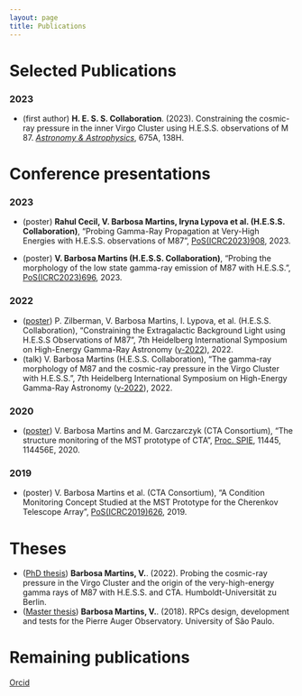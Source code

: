 ```yaml
---
layout: page
title: Publications
---
```

# Selected Publications

### 2023

- (first author) **H. E. S. S. Collaboration**. (2023). Constraining the cosmic-ray pressure in the inner Virgo Cluster using H.E.S.S. observations of M 87. [*Astronomy & Astrophysics*](https://ui.adsabs.harvard.edu/abs/2023A%26A...675A.138H/abstract), 675A, 138H.

# Conference presentations

### 2023
- (poster)  **Rahul Cecil, V. Barbosa Martins, Iryna Lypova et al. (H.E.S.S. Collaboration)**, “Probing Gamma-Ray Propagation at Very-High Energies with H.E.S.S. observations of M87”, [PoS(ICRC2023)908](https://pos.sissa.it/444/908/pdf), 2023.

- (poster) **V. Barbosa Martins (H.E.S.S. Collaboration)**, “Probing the morphology of the low state gamma-ray emission of M87 with H.E.S.S.”, [PoS(ICRC2023)696](https://pos.sissa.it/444/696/pdf), 2023.

### 2022
- ([poster](https://indico.icc.ub.edu/event/46/contributions/1337/attachments/357/674/ID404-PerriZilberman-M87_EBL.pdf)) P. Zilberman, V. Barbosa Martins, I. Lypova, et al. (H.E.S.S. Collaboration), “Constraining the Extragalactic Background Light using H.E.S.S Observations of M87”, 7th Heidelberg International Symposium on High-Energy Gamma-Ray Astronomy ([γ-2022](https://indico.icc.ub.edu/event/46/contributions/1337/)), 2022.
- (talk) V. Barbosa Martins (H.E.S.S. Collaboration), “The gamma-ray morphology of M87 and the cosmic-ray pressure in the Virgo Cluster with H.E.S.S.”, 7th Heidelberg International Symposium on High-Energy Gamma-Ray Astronomy ([γ-2022](https://indico.icc.ub.edu/event/46/contributions/1301/)), 2022.

### 2020
- ([poster](https://www.spiedigitallibrary.org/conference-proceedings-of-spie/11445/114456E/The-structure-monitoring-of-the-MST-prototype-of-CTA/10.1117/12.2560930.short)) V. Barbosa Martins and M. Garczarczyk (CTA Consortium), “The structure monitoring of the MST prototype of CTA”, [Proc. SPIE](https://doi.org/10.1117/12.2560930), 11445, 114456E, 2020.

### 2019
- (poster) V. Barbosa Martins et al. (CTA Consortium), “A Condition Monitoring Concept Studied at the MST Prototype for the Cherenkov Telescope Array”, [PoS(ICRC2019)626](https://pos.sissa.it/358/626/), 2019.

# Theses
- ([PhD thesis](https://edoc.hu-berlin.de/handle/18452/25715)) **Barbosa Martins, V.**. (2022). Probing the cosmic-ray pressure in the Virgo Cluster and the origin of the very-high-energy gamma rays of M87 with H.E.S.S. and CTA. Humboldt-Universität zu Berlin.
- ([Master thesis](https://teses.usp.br/teses/disponiveis/76/76132/tde-26092018-083023/pt-br.php)) **Barbosa Martins, V.**. (2018). RPCs design, development and tests for the Pierre Auger Observatory. University of São Paulo.

# Remaining publications
[Orcid](https://orcid.org/my-orcid?orcid=0000-0002-5085-8828)
